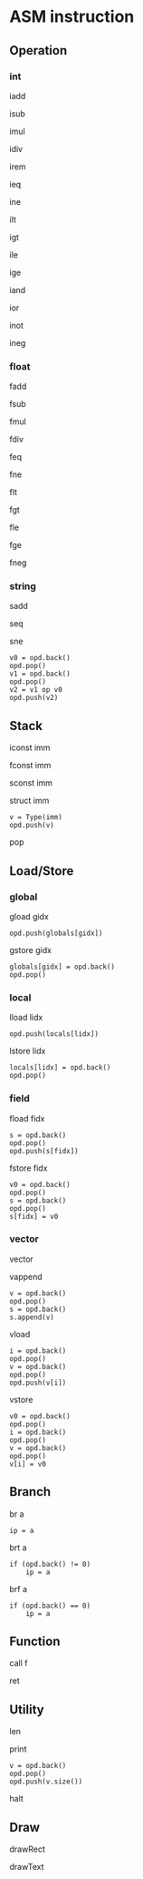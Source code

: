 # ASM instruction

## Operation

### int

iadd

isub

imul

idiv

irem

ieq

ine

ilt

igt

ile

ige

iand

ior

inot

ineg

### float

fadd

fsub

fmul

fdiv

feq

fne

flt

fgt

fle

fge

fneg

### string

sadd

seq

sne

```
v0 = opd.back()
opd.pop()
v1 = opd.back()
opd.pop()
v2 = v1 op v0
opd.push(v2)
```

## Stack

iconst imm

fconst imm

sconst imm

struct imm

```
v = Type(imm)
opd.push(v)
```

pop

## Load/Store

### global

gload gidx

```
opd.push(globals[gidx])
```

gstore gidx

```
globals[gidx] = opd.back()
opd.pop()
```

### local

lload lidx

```
opd.push(locals[lidx])
```

lstore lidx

```
locals[lidx] = opd.back()
opd.pop()
```

### field

fload fidx

```
s = opd.back()
opd.pop()
opd.push(s[fidx])
```

fstore fidx

```
v0 = opd.back()
opd.pop()
s = opd.back()
opd.pop()
s[fidx] = v0
```

### vector

vector

vappend

```
v = opd.back()
opd.pop()
s = opd.back()
s.append(v)
```

vload

```
i = opd.back()
opd.pop()
v = opd.back()
opd.pop()
opd.push(v[i])
```

vstore

```
v0 = opd.back()
opd.pop()
i = opd.back()
opd.pop()
v = opd.back()
opd.pop()
v[i] = v0
```

## Branch

br a

```
ip = a
```

brt a

```
if (opd.back() != 0)
    ip = a
```

brf a

```
if (opd.back() == 0)
    ip = a
```

## Function

call f

ret

## Utility

len

print

```
v = opd.back()
opd.pop()
opd.push(v.size())
```

halt

## Draw

drawRect

drawText
